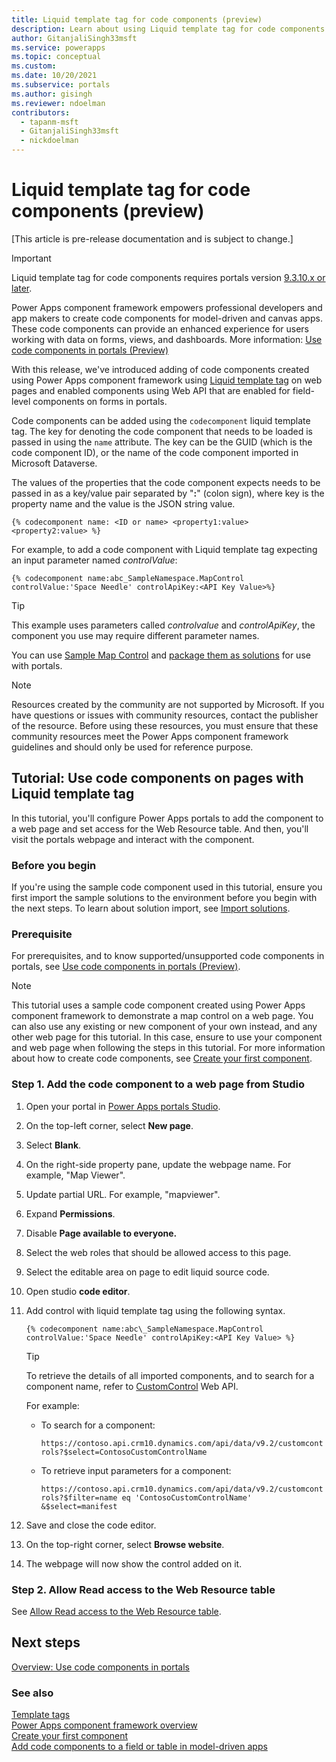 ```yaml
---
title: Liquid template tag for code components (preview)
description: Learn about using Liquid template tag for code components through portals Studio.
author: GitanjaliSingh33msft
ms.service: powerapps
ms.topic: conceptual
ms.custom: 
ms.date: 10/20/2021
ms.subservice: portals
ms.author: gisingh
ms.reviewer: ndoelman
contributors:
  - tapanm-msft
  - GitanjaliSingh33msft
  - nickdoelman
---
```


# Liquid template tag for code components (preview)

[This article is pre-release documentation and is subject to change.]

> [!IMPORTANT]
> Liquid template tag for code components requires portals version [9.3.10.x or later](/power-platform/released-versions/portals/portalupdate9310x).

Power Apps component framework empowers professional developers and app makers to create code components for model-driven and canvas apps. These code components can provide an enhanced experience for users working with data on forms, views, and dashboards. More information: [Use code components in portals (Preview)](component-framework.md)

With this release, we've introduced adding of code components created using Power Apps component framework using [Liquid template tag](liquid/liquid-tags.md) on web pages and enabled components using Web API that are enabled for field-level components on forms in portals.

Code components can be added using the `codecomponent` liquid template tag. The key for denoting the code component that needs to be loaded is passed in using the `name` attribute. The key can be the GUID (which is the code component ID), or the name of the code component imported in Microsoft Dataverse.

The values of the properties that the code component expects needs to be passed in as a key/value pair separated by "**:**" (colon sign), where key is the property name and the value is the JSON string value.

```
{% codecomponent name: <ID or name> <property1:value> <property2:value> %}
```

For example, to add a code component with Liquid template tag expecting an input parameter named *controlValue*:

```
{% codecomponent name:abc_SampleNamespace.MapControl controlValue:'Space Needle' controlApiKey:<API Key Value>%}
```

> [!TIP]
> This example uses parameters called *controlvalue* and *controlApiKey*, the component you use may require different parameter names.

You can use [Sample Map Control](../../developer/component-framework/sample-controls/map-control.md) and [package them as solutions](../../developer/component-framework/implementing-controls-using-typescript.md#packaging-your-code-components) for use with portals.

> [!NOTE]
> Resources created by the community are not supported by Microsoft. If you have questions or issues with community resources, contact the publisher of the resource. Before using these resources, you must ensure that these community resources meet the Power Apps component framework guidelines and should only be used for reference purpose.

## Tutorial: Use code components on pages with Liquid template tag

In this tutorial, you'll configure Power Apps portals to add the component to a web page and set access for the Web Resource table. And then, you'll visit the portals webpage and interact with the component.

### Before you begin

If you're using the sample code component used in this tutorial, ensure you first import the sample solutions to the environment before you begin with the next steps. To learn about solution import, see [Import solutions](../data-platform/import-update-export-solutions.md).

### Prerequisite

For prerequisites, and to know supported/unsupported code components in portals, see [Use code components in portals (Preview)](component-framework.md).

> [!NOTE]
> This tutorial uses a sample code component created using Power Apps component framework to demonstrate a map control on a web page. You can also use any existing or new component of your own instead, and any other web page for this tutorial. In this case, ensure to use your component and web page when following the steps in this tutorial. For more information about how to create code components, see [Create your first component](../../developer/component-framework/implementing-controls-using-typescript.md).

### Step 1. Add the code component to a web page from Studio

1. Open your portal in [Power Apps portals Studio](portal-designer-anatomy.md).

1. On the top-left corner, select **New page**.

1. Select **Blank**.

1. On the right-side property pane, update the webpage name. For example, "Map Viewer".

1. Update partial URL. For example, "mapviewer".

1. Expand **Permissions**.

1. Disable **Page available to everyone.**

1. Select the web roles that should be allowed access to this page.

1. Select the editable area on page to edit liquid source code.

1. Open studio **code editor**.

1. Add control with liquid template tag using the following syntax.

    ```
    {% codecomponent name:abc\_SampleNamespace.MapControl controlValue:'Space Needle' controlApiKey:<API Key Value> %}
    ```

    > [!TIP]
    > To retrieve the details of all imported components, and to search for a component name, refer to [CustomControl](../../developer/data-platform/reference/entities/customcontrol.md) Web API.

    For example:

    -   To search for a component:

        `https://contoso.api.crm10.dynamics.com/api/data/v9.2/customcontrols?$select=ContosoCustomControlName`

    -   To retrieve input parameters for a component:

        `https://contoso.api.crm10.dynamics.com/api/data/v9.2/customcontrols?$filter=name eq 'ContosoCustomControlName' &$select=manifest`

1. Save and close the code editor.

1. On the top-right corner, select **Browse website**.

1. The webpage will now show the control added on it.

### Step 2. Allow Read access to the Web Resource table

See [Allow Read access to the Web Resource table](component-framework-tutorial.md#step-5-allow-read-access-to-the-web-resource-table).

## Next steps

[Overview: Use code components in portals](component-framework.md)

### See also

[Template tags](liquid/template-tags.md#codecomponent) <br>
[Power Apps component framework overview](../../developer/component-framework/overview.md) <br>
[Create your first component](../../developer/component-framework/implementing-controls-using-typescript.md) <br>
[Add code components to a field or table in model-driven apps](../../developer/component-framework/add-custom-controls-to-a-field-or-entity.md)
